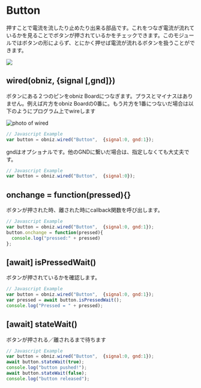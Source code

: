 # Button
押すことで電流を流したり止めたり出来る部品です。これをつなぎ電流が流れているかを見ることでボタンが押されているかをチェックできます。このモジュールではボタンの形によらず、とにかく押せば電流が流れるボタンを扱うことができます。

![](./image.jpg)

## wired(obniz, {signal [,gnd]})

ボタンにある２つのピンをobniz Boardにつなぎます。プラスとマイナスはありません。例えば片方をobniz Boardの0番に。もう片方を1番につないだ場合は以下のようにプログラム上でwireします

![photo of wired](./wired.png)

```Javascript
// Javascript Example
var button = obniz.wired("Button",  {signal:0, gnd:1});
```

gndはオプショナルです。他のGNDに繋いだ場合は、指定しなくても大丈夫です。

```Javascript
// Javascript Example
var button = obniz.wired("Button",  {signal:0});
```

## onchange = function(pressed){}
ボタンが押された時、離された時にcallback関数を呼び出します。

```Javascript
// Javascript Example
var button = obniz.wired("Button",  {signal:0, gnd:1});
button.onchange = function(pressed){
  console.log("pressed:" + pressed)
};
```

## [await] isPressedWait()
ボタンが押されているかを確認します。
```Javascript
// Javascript Example
var button = obniz.wired("Button",  {signal:0, gnd:1});
var pressed = await button.isPressedWait();
console.log("Pressed = " + pressed);
```


## [await] stateWait()
ボタンが押される／離されるまで待ちます
```Javascript
// Javascript Example
var button = obniz.wired("Button",  {signal:0, gnd:1});
await button.stateWait(true); 
console.log("button pushed!");
await button.stateWait(false); 
console.log("button released");
```